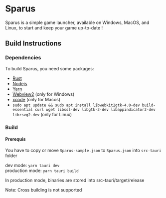 # Sparus

Sparus is a simple game launcher, available on Windows, MacOS, and Linux, to start and keep your game up-to-date !

## Build Instructions

### Dependencies

To build Sparus, you need some packages:

- [Rust](https://www.rust-lang.org/ "Rust")
- [Nodejs](https://nodejs.org/en/ "Nodejs")
- [Yarn](https://yarnpkg.com/ "Yarn")
- [Webview2](https://developer.microsoft.com/en-us/microsoft-edge/webview2/#download-section "Webview2") (only for Windows)
- [xcode](https://developer.apple.com/xcode/ "Xcode") (only for Macos)
- `sudo apt update && sudo apt install libwebkit2gtk-4.0-dev build-essential curl wget libssl-dev libgtk-3-dev libappindicator3-dev librsvg2-dev` (only for Linux)

### Build
#### Prerequis
You have to copy or move `Sparus-sample.json` to `Sparus.json` into `src-tauri` folder

dev mode: `yarn tauri dev`  
production mode: `yarn tauri build`

In production mode, binaries are stored into src-tauri/target/release

Note: Cross building is not supported
